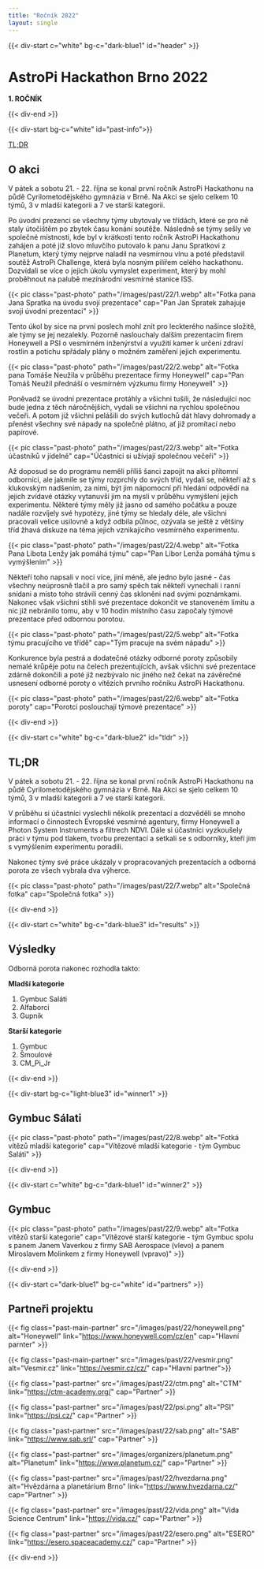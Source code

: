 ```yaml
---
title: "Ročník 2022"
layout: single
---
```

{{< div-start c="white" bg-c="dark-blue1" id="header" >}}

# AstroPi Hackathon Brno 2022


**1. ROČNÍK**

{{< div-end >}}

{{< div-start bg-c="white" id="past-info">}}

[TL;DR](#tldr)

## O akci


V pátek a sobotu 21. - 22. října se konal první ročník AstroPi Hackathonu na půdě Cyrilometodějského gymnázia v Brně. Na Akci se sjelo celkem 10 týmů, 3 v mladší kategorii a 7 ve starší kategorii.


Po úvodní prezenci se všechny týmy ubytovaly ve třídách, které se pro ně staly útočištěm po zbytek času konání soutěže. Následně se týmy sešly ve společné místnosti, kde byl v krátkosti tento ročník AstroPi Hackathonu zahájen a poté již slovo mluvčího putovalo k panu Janu Spratkovi z Planetum, který týmy nejprve naladil na vesmírnou vlnu a poté představil soutěž AstroPi Challenge, která byla nosným pilířem celého hackathonu. Dozvídali se více o jejich úkolu vymyslet experiment, který by mohl proběhnout na palubě mezínárodní vesmírné stanice ISS.

{{< pic class="past-photo" path="/images/past/22/1.webp" alt="Fotka pana Jana Spratka na úvodu svojí prezentace" cap="Pan Jan Spratek zahajuje svoji úvodní prezentaci" >}}

Tento úkol by sice na první poslech mohl znít pro leckterého našince složitě, ale týmy se jej nezalekly. Pozorně naslouchaly dalším prezentacím firem Honeywell a PSI o vesmírném inženýrství a využití kamer k určení zdraví rostlin a potichu spřádaly plány o možném zaměření jejich experimentu. 

{{< pic class="past-photo" path="/images/past/22/2.webp" alt="Fotka pana Tomáše Neužila v průběhu prezentace firmy Honeywell" cap="Pan Tomáš Neužil přednáší o vesmírném výzkumu firmy Honeywell" >}}

Poněvadž se úvodní prezentace protáhly a všichni tušili, že následující noc bude jedna z těch náročnějších, vydali se všichni na rychlou společnou večeři. A potom již všichni pelášili do svých kutlochů dát hlavy dohromady a přenést všechny své nápady na společné plátno, ať již promítací nebo papírové.

{{< pic class="past-photo" path="/images/past/22/3.webp" alt="Fotka účastníků v jídelně" cap="Účastníci si užívjají společnou večeři" >}}

Až doposud se do programu neměli příliš šanci zapojit na akci přítomní odborníci, ale jakmile se týmy rozprchly do svých tříd, vydali se, někteří až s klukovským nadšením, za nimi, být jim nápomocní při hledání odpovědí na jejich zvídavé otázky vytanuvší jim na mysli v průběhu vymýšlení jejich experimentu. Některé týmy měly již jasno od samého počátku a pouze nadále rozvíjely své hypotézy, jiné týmy se hledaly déle, ale všichni pracovali velice usilovně a když odbila půlnoc, ozývala se ještě z většiny tříd žhavá diskuze na téma jejich vznikajícího vesmírného experimentu.

{{< pic class="past-photo" path="/images/past/22/4.webp" alt="Fotka Pana Libota Lenžy jak pomáhá týmu" cap="Pan Libor Lenža pomáhá týmu s vymýšlením" >}}

Někteří toho napsali v noci více, jiní méně, ale jedno bylo jasné - čas všechny neúprosně tlačil a pro samý spěch tak někteří vynechali i ranní snídani a místo toho strávili cenný čas skloněni nad svými poznámkami. Nakonec však všichni stihli své prezentace dokončit ve stanoveném limitu a nic již nebránilo tomu, aby v 10 hodin místního času započaly týmové prezentace před odbornou porotou.

{{< pic class="past-photo" path="/images/past/22/5.webp" alt="Fotka týmu pracujícího ve třídě" cap="Tým pracuje na svém nápadu" >}}

Konkurence byla pestrá a dodatečné otázky odborné poroty způsobily nemalé krůpěje potu na čelech prezentujících, avšak všichni své prezentace zdárně dokončili a poté již nezbývalo nic jiného než čekat na závěrečné usnesení odborné poroty o vítězích prvního ročníku AstroPi Hackathonu.

{{< pic class="past-photo" path="/images/past/22/6.webp" alt="Fotka poroty" cap="Porotci poslouchají týmové prezentace" >}}

{{< div-end >}}

{{< div-start c="white" bg-c="dark-blue2" id="tldr" >}}

## TL;DR


V pátek a sobotu 21. - 22. října se konal první ročník AstroPi Hackathonu na půdě Cyrilometodějského gymnázia v Brně. Na Akci se sjelo celkem 10 týmů, 3 v mladší kategorii a 7 ve starší kategorii.


V průběhu si účastníci vyslechli několik prezentací a dozvěděli se mnoho informací o činnostech Evropské vesmírné agentury, firmy Honeywell a Photon System Instruments a filtrech NDVI. Dále si účastníci vyzkoušely práci v týmu pod tlakem, tvorbu prezentací a setkali se s odborníky, kteří jim s vymýšlením experimentu poradili.


Nakonec týmy své práce ukázaly v propracovaných prezentacích a odborná porota ze všech vybrala dva výherce.

{{< pic class="past-photo" path="/images/past/22/7.webp" alt="Společná fotka" cap="Společná fotka" >}}

{{< div-end >}}

{{< div-start c="white" bg-c="dark-blue3" id="results" >}}

## Výsledky


Odborná porota nakonec rozhodla takto:


**Mladší kategorie**


1. Gymbuc Saláti
2. Alfaborci
3. Gupnik


**Starší kategorie**


1. Gymbuc
2. Šmoulové
3. CM_Pi_Jr

{{< div-end >}}

{{< div-start bg-c="light-blue3" id="winner1" >}}

## Gymbuc Sálati

{{< pic class="past-photo" path="/images/past/22/8.webp" alt="Fotká vítězů mladší kategorie" cap="Vítězové mladší kategorie - tým Gymbuc Saláti" >}}

{{< div-end >}}

{{< div-start c="white" bg-c="dark-blue1" id="winner2" >}}

## Gymbuc

{{< pic class="past-photo" path="/images/past/22/9.webp" alt="Fotka vítězů starší kategorie" cap="Vítězové starší kategorie - tým Gymbuc spolu s panem Janem Vaverkou z firmy SAB Aerospace (vlevo) a panem Miroslavem Molinkem z firmy Honeywell (vpravo)" >}}

{{< div-end >}}

{{< div-start c="dark-blue1" bg-c="white" id="partners" >}}

## Partneři projektu

{{< fig class="past-main-partner" src="/images/past/22/honeywell.png" alt="Honeywell" link="https://www.honeywell.com/cz/en" cap="Hlavní parnter" >}}

{{< fig class="past-main-partner" src="/images/past/22/vesmir.png" alt="Vesmir.cz" link="https://vesmir.cz/cz/" cap="Hlavní partner">}}

{{< fig class="past-partner" src="/images/past/22/ctm.png" alt="CTM" link="https://ctm-academy.org/" cap="Partner" >}}

{{< fig class="past-partner" src="/images/past/22/psi.png" alt="PSI" link="https://psi.cz/" cap="Partner" >}}

{{< fig class="past-partner" src="/images/past/22/sab.png" alt="SAB" link="https://www.sab.srl/" cap="Partner" >}}

{{< fig class="past-partner" src="/images/organizers/planetum.png" alt="Planetum" link="https://www.planetum.cz/" cap="Partner" >}}

{{< fig class="past-partner" src="/images/past/22/hvezdarna.png" alt="Hvězdárna a planetárium Brno" link="https://www.hvezdarna.cz/" cap="Partner" >}}

{{< fig class="past-partner" src="/images/past/22/vida.png" alt="Vida Science Centrum" link="https://vida.cz/" cap="Partner" >}}

{{< fig class="past-partner" src="/images/past/22/esero.png" alt="ESERO" link="https://esero.spaceacademy.cz/" cap="Partner" >}}

{{< div-end >}}